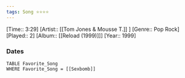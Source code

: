 ```yaml
---
tags: Song ⭐⭐⭐⭐ 
---
```

[Time:: 3:29]
[Artist:: [[Tom Jones & Mousse T.]] ]
[Genre:: Pop Rock]
[Played:: 2]
[Album:: [[Reload (1999)]]]
[Year:: 1999]
### Dates
````dataview
TABLE Favorite_Song
WHERE Favorite_Song = [[Sexbomb]]
````